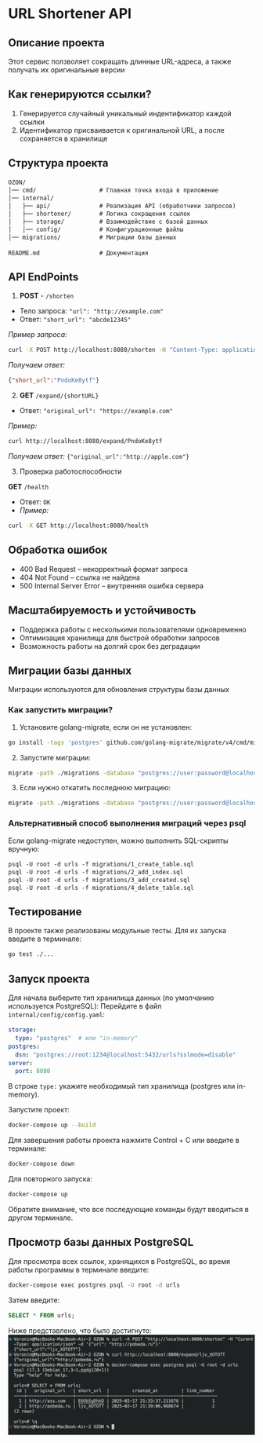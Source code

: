 # URL Shortener API

## Описание проекта
Этот сервис ползволяет сокращать длинные URL-адреса, а также получать их оригинальные версии

## Как генерируются ссылки?
1. Генерируется случайный уникальный индентификатор каждой ссылки
2. Идентификатор присваивается к оригинальной URL, а после сохраняется в хранилище 

## Структура проекта
```
OZON/
│── cmd/                  # Главная точка входа в приложение
│── internal/
│   ├── api/              # Реализация API (обработчики запросов)
│   ├── shortener/        # Логика сокращения ссылок
│   ├── storage/          # Взаимодействие с базой данных
│   │── config/           # Конфигурационные файлы
│── migrations/           # Миграции базы данных

README.md                 # Документация
```

## API EndPoints

1. **POST** - `/shorten`
- Тело запроса: `"url": "http://example.com"`
- Ответ: `"short_url": "abcde12345"`

*Пример запроса:* 
```bash
curl -X POST http://localhost:8080/shorten -H "Content-Type: application/json" -d '{"url": "http://apple.com"}'
```

*Получаем ответ:*
```json
{"short_url":"PndoKe8ytf"}
```

2. **GET** `/expand/{shortURL}`

- Ответ:  `"original_url": "https://example.com"`

*Пример:* 
```bash 
curl http://localhost:8080/expand/PndoKe8ytf
```

*Получаем ответ:* ```{"original_url":"http://apple.com"}```

3. Проверка работоспособности

**GET** `/health`
- Ответ: `OK`
- *Пример:* 
```bash
curl -X GET http://localhost:8080/health
```

## Обработка ошибок
 - 400 Bad Request – некорректный формат запроса
 - 404 Not Found – ссылка не найдена
 - 500 Internal Server Error – внутренняя ошибка сервера
 
## Масштабируемость и устойчивость
- Поддержка работы с несколькими пользователями одновременно
- Оптимизация хранилища для быстрой обработки запросов
- Возможность работы на долгий срок без деградации

## Миграции базы данных
Миграции используются для обновления структуры базы данных
### Как запустить миграции?
1. Установите golang-migrate, если он не установлен:
  ```bash
  go install -tags 'postgres' github.com/golang-migrate/migrate/v4/cmd/migrate@latest
  ```
2. Запустите миграции:
  ```bash
  migrate -path ./migrations -database "postgres://user:password@localhost:5432/dbname?sslmode=disable" up
  ```
3. Если нужно откатить последнюю миграцию:
  ```bash
  migrate -path ./migrations -database "postgres://user:password@localhost:5432/dbname?sslmode=disable" down 1
  ```
### Альтернативный способ выполнения миграций через psql
Если golang-migrate недоступен, можно выполнить SQL-скрипты вручную:
```
psql -U root -d urls -f migrations/1_create_table.sql
psql -U root -d urls -f migrations/2_add_index.sql
psql -U root -d urls -f migrations/3_add_created.sql
psql -U root -d urls -f migrations/4_delete_table.sql
```
## Тестирование
В проекте также реализованы модульные тесты. Для их запуска введите в терминале:  
```bash 
go test ./...
```

## Запуск проекта
Для начала выберите тип хранилища данных (по умолчанию используется PostgreSQL):
Перейдите в файл `internal/config/config.yaml`:
```yaml
storage:
  type: "postgres"  # или "in-memory"
postgres:
  dsn: "postgres://root:1234@localhost:5432/urls?sslmode=disable"
server:
  port: 8080
```
В строке `type:` укажите необходимый тип хранилища (postgres или in-memory).

Запустите проект:
```bash
docker-compose up --build
```
Для завершения работы проекта нажмите Control + C или введите в терминале: 
```bash
docker-compose down
```
Для повторного запуска:
```bash
docker-compose up
```
Обратите внимание, что все последующие команды будут вводиться в другом терминале.

## Просмотр базы данных PostgreSQL
Для просмотра всех ссылок, хранящихся в PostgreSQL, во время работы программы в терминале введите:
```bash
docker-compose exec postgres psql -U root -d urls
```
Затем введите:
```sql
SELECT * FROM urls;
```

Ниже представлено, что было достигнуто:
![alt text](image.png)

